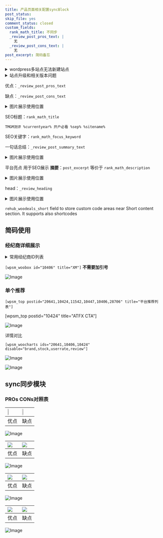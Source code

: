 ```yaml
---
title: 产品页面相关配置syncBlock
post_status: 
skip_file: yes
comment_status: closed
custom_fields:
  rank_math_title: 不同步
  _review_post_pros_text: |
    无
  _review_post_cons_text: |
    无
post_excerpt: 简码备忘
---
```

<details><summary>wordpress多站点无法新建站点</summary>

<li>和报错需要清理cookies一样的原因</li>
<li>wp-config.php里面<code>define( 'SUBDOMAIN_INSTALL', false );//子域名安装</code></li>
<li>新建子站点是用<code>define( 'SUBDOMAIN_INSTALL', true);//子域名安装</code> 完成以后，改成<code>false</code></li>
</details>

<details><summary>站点升级和相关版本问题</summary>

<p>wordpress：5.9.9
woocommerce：7.5.1
出现问题的地方：主题选项里面>><strong>Product layout >>compact style</strong></p>
<p>如何出现没有用过的字段 导致无法保存。先导出配置 然后进行修改，后面再次恢复即可。</p>
<p>出现部分字段无法显示时，需要返回默认布局后，对产品进行保存就好了。</p>
<p></p>
</details>

优点：`_review_post_pros_text`

缺点：`_review_post_cons_text`

<details><summary>图片展示使用位置</summary>

<img src="https://prod-files-secure.s3.us-west-2.amazonaws.com/39ed1227-6d7d-4570-be36-9ccd4a2c4241/f51d3d83-55d4-4bdf-9604-f37ec77ab556/Untitled.png?X-Amz-Algorithm=AWS4-HMAC-SHA256&X-Amz-Content-Sha256=UNSIGNED-PAYLOAD&X-Amz-Credential=ASIAZI2LB466WQVKDCMN%2F20250628%2Fus-west-2%2Fs3%2Faws4_request&X-Amz-Date=20250628T105516Z&X-Amz-Expires=3600&X-Amz-Security-Token=IQoJb3JpZ2luX2VjEJL%2F%2F%2F%2F%2F%2F%2F%2F%2F%2FwEaCXVzLXdlc3QtMiJHMEUCIQD8HClL3DtymxsM92fFEkM4P11qUBgBxK8mJqbkea6PRwIgYfBIC6Hx%2FTMGvbyPnNM0mXwbBfBz0JLezKfh%2Faqj2xMqiAQIi%2F%2F%2F%2F%2F%2F%2F%2F%2F%2F%2FARAAGgw2Mzc0MjMxODM4MDUiDPs%2BBzMT%2FZmH97ipmyrcA5R8bgNuzuNk1U4jTUkysZC2StmijBSV2IxEktFP6ByIQlyxAruy%2FLUCvj31Qpxa%2BEXLeIj866bM7s3AOwZmVx%2Bk3Xi9vsXxXO66yGWLHSlNV3%2BJ%2B0A3eIPo9BJG3BHxYiNKoXU%2B8HU83qGsBp4BIhRFpLTVEwj0So5n33u5fgQ5KEKE6ku1RSQlWtQFujZvVnpWJxHdm%2FwuldWfKmzqIhGD8k5o5QoOCVkmlc0AGo4ySck3znjuzkfPLwZqztii3MXmlqEbrK7kheVbupP0y3qAnj99nZ5lSKvluiUIAO1LpuVppI0F3UfhzwIbYvrIkFgX3ax36OyBeBbKczfWs%2BHThjqzfAHGY6kqBCqqIIXE7OzioF0oHhMUV6HTnsfFLCrOKAB%2Bq5IgB5Wqexyu4JuxvN%2BcZeW0NfYQEC9BevkrSEtwYLNbsjvJns7lKJwH3qLBKEj5RaQAZd7HGFaPmERnxAjta2Rqpp8wISaGN5z4OAATt23KMLXYXr%2FhxgJNCUOcFvSzwPr4xwKcd2aWa8s0wftAefJXftMh5zPGxt1etAYQA73G3UKBAI4FHfdkOaZ0HmqfEl5yN7PMvJTCU5D52mAbuUip6egDZwMEcnJntQ1qSUo7KYbfOcZ%2BMOf0%2FsIGOqUBbiwubYZh2a8cP5g4TXRhmuyEJewEtdzdJoVu3NWMwDmC8VSoTQEdbyhJ8vuOKERzUuam014htWIxgfWlqlBobdh%2FQg6ocdiARbhZROKY3mXYu%2FbwLX%2FOXIW8VioJI4E9X8KMzVurHaLTtZ2gwyhNQLNycdvP%2FGV0sMwDW7EIfAGtmSzHb691IeVAzZFqoLCeLwCrUMidBF0f%2F%2FfYRUefFxkBIO8W&X-Amz-Signature=315e938bcf166a914a76b8789dd2d405b3cdac87491730680b9d166aad477de5&X-Amz-SignedHeaders=host&x-amz-checksum-mode=ENABLED&x-id=GetObject" alt="Image">
</details>

SEO标题：`rank_math_title`

`TMGM测评 %currentyear% 开户必看 %sep% %sitename%`

SEO关键字：`rank_math_focus_keyword`

一句话总结：`_review_post_summary_text`

<details><summary>图片展示使用位置</summary>

<img src="https://prod-files-secure.s3.us-west-2.amazonaws.com/39ed1227-6d7d-4570-be36-9ccd4a2c4241/4b96a922-296c-4f4e-8630-d1c870cbce01/Untitled.png?X-Amz-Algorithm=AWS4-HMAC-SHA256&X-Amz-Content-Sha256=UNSIGNED-PAYLOAD&X-Amz-Credential=ASIAZI2LB4666NWRXEWJ%2F20250628%2Fus-west-2%2Fs3%2Faws4_request&X-Amz-Date=20250628T105516Z&X-Amz-Expires=3600&X-Amz-Security-Token=IQoJb3JpZ2luX2VjEJL%2F%2F%2F%2F%2F%2F%2F%2F%2F%2FwEaCXVzLXdlc3QtMiJHMEUCIQD4r1etChgHWLm1vt1iaVbSQIG7CmnZXVW5tLJ2FiBdiAIgf2oWFmj7uvJ%2FDUAz8TAbmVyqofa3sdud6eAD9Wsw0V4qiAQIi%2F%2F%2F%2F%2F%2F%2F%2F%2F%2F%2FARAAGgw2Mzc0MjMxODM4MDUiDKwk%2FwcnbvFmPbOxpyrcA4ojvzlIYRlfaxyxGwr7fT41pGFQMpEEDmVLc94evVRIVPnFfc9YhgePF86O3ikp5haLNbdjWB1u1qC%2B9W%2BnAG7W4lFsAT6BLTcHvJS6iBJ%2BcZH%2FUnxtTIhcxtHQDvmMShkDZV56Lxb0yBikw%2FujzAgHDKDkEQUY9i4YkfHfx5EfVtS6YJyiZ%2BF%2F5PSNA20mSRKXvGUk%2FkOQShaZx8fi1cxXhxGfVexzbLJ1B7xZqdkHwNTIL0FC3B1q02BwsU2%2By5QALGzSJeIuWLq1f30z%2BsTo%2BJ3NUr9AaB0kwM3mpzQXzUJMm9OczXCMZQQ7PGKcJrBEC1edVuq1h%2BABqT5oTGLGM1VK3GLHtRUHBZBPpgsOX8jacnUIXgadqoLxiEM0%2BpwFEXYJweOAKd3N8Dq9NgQzmIhIRTy0c%2FZeawMX5l6U8hRm01HZUpKp16x4a7kejUYwS1J%2FVvFDtsQvzr0FOB5oFl8VztPNm5cFP%2Fxnp3SasqbFiBkiclTFvJTbFvbkiKske%2F2sVGicLgXztbqz%2Bu5VrccQPXscsCBUsezvm1Q3%2B0qzm5Fmmrd812rE%2FeULZQy5yS07OssPyPF52mpaEaz0DjqGQoDtkzOQrwmfFD2MaGFiCh5sixtBIVtDMPPz%2FsIGOqUB2fWCBI72LtbrNg6hOTwUf9x7tqBupmySHAMAHtpchCBADWvDRuX9sBUQTJTPXjhwU2x0uOFnjbX6XPgD5dCX4Qj6LBwF48u9214wB5Ptph6%2F35TQOhGLqT7plM2Yt3X1fVmV1Il%2FpEJHX8tzg3%2FoNj4ede%2BQnmXaCqxuW5tqlXz1k9zPXpopV6Os3oCP7xiXaJ0y3WMvyQiGwzbR39VQ93a%2B8OC7&X-Amz-Signature=3df1ea765bb91ed5a07e9b8792b7629e1ba4ffd9fb7032133ce62acb70abaad5&X-Amz-SignedHeaders=host&x-amz-checksum-mode=ENABLED&x-id=GetObject" alt="Image">
</details>

平台亮点 用于SEO展示 **摘要**：`post_excerpt`  等价于 `rank_math_description`

<details><summary>图片展示使用位置</summary>

<img src="https://prod-files-secure.s3.us-west-2.amazonaws.com/39ed1227-6d7d-4570-be36-9ccd4a2c4241/1ee11f63-b60a-4dfe-a7a7-d58ff23b5d88/Untitled.png?X-Amz-Algorithm=AWS4-HMAC-SHA256&X-Amz-Content-Sha256=UNSIGNED-PAYLOAD&X-Amz-Credential=ASIAZI2LB4663VDFFYNX%2F20250628%2Fus-west-2%2Fs3%2Faws4_request&X-Amz-Date=20250628T105516Z&X-Amz-Expires=3600&X-Amz-Security-Token=IQoJb3JpZ2luX2VjEJL%2F%2F%2F%2F%2F%2F%2F%2F%2F%2FwEaCXVzLXdlc3QtMiJHMEUCIGzcwfJdDDQXd8C%2ByvHpIx4DuAQw%2BysEOOoFo6Eqrm1dAiEA4qrlrRvYeTnryTNIVA77q6EAsNLx6vebRYuQP8%2FNHaMqiAQIi%2F%2F%2F%2F%2F%2F%2F%2F%2F%2F%2FARAAGgw2Mzc0MjMxODM4MDUiDK6XwruaKdycrjhHhircAz1yD2iWj32D9OI2kzRD7HuxaMEdr6ez7RR8w79DC%2Bk3F7E1e3b6jsPWd0EMwkYlH%2ByVBTZzGGBeINThIz3CPrQEDks63YljGmkg3cEr7A9S4reNyobS%2FTlD%2FOB1JL9Vn4KDLZJiMCoxDXNHA41ffs8tbJe4OMlVAj%2Fu7IVyi83H2CER5Dcayjewbp5piKoQt2lz7Pwo%2B%2B0BXKNEUokGbpxPlQ7vGsfcZqYnGMrfosxT52nOuBT2iLfjWPQjP9mcy4A673mQX2g5TJAoisTdo4DFtWU6TdhYG1vu9Vpk4oQ3uXYZ9VFMYUtkSfGN%2Boi7Eu4uCvN4zp%2BPTVJYeHIBdCJ9i0zH%2Be9F1qBdcuTkimRO1t3KtoKV5S0I6JbDMuv%2BVlxnuM6tTf75s%2F5mgmKdWVFq7xiV%2Bi6eL1QIFcAuaHjtvrDt9PKqRdHTupNSAih3c2eyL9%2FRF6Q%2BZ%2BZg4vD7WHOwqpOsTjSVuKMq9cl3Xt26CCfuh9xTcGVnseWZZD9tNy9es0BFbdJjjxgTtm2uF8QlpXO3Bbj6p1YCcy6ktaXJtVIfwAyaT%2B9qPChldT9%2BINGktZQxwRKkSMQwrmpE2Ujx48vqZwf3ENExYZC%2BTJqvOsTWvpcGZ8rshfmdMKD0%2FsIGOqUBb4ccnmzgWLAfQEFpLEwLrtEa2eLfp%2FEARQw%2BpQg9pd6bRT%2FBEmt4fKrJOrlKgQCKhptXTMl1Zk%2FChv22CA2gg4HctrdH08P%2FQ57CKMbhwiiu5eKwtfwGNobAnOwJ3riIaF%2BE6vFt5C%2Fe08rNpNW5u%2BJhEGyIBdaNlfF5ZcFE78262EazUpygfQYNc6SPVeQKxoYfqm44JQQon692cDatV7SRjYHc&X-Amz-Signature=0546dd6e59685d506d66ec58382df51fdf84007cf32ae43b835a599c202f3053&X-Amz-SignedHeaders=host&x-amz-checksum-mode=ENABLED&x-id=GetObject" alt="Image">
<img src="https://prod-files-secure.s3.us-west-2.amazonaws.com/39ed1227-6d7d-4570-be36-9ccd4a2c4241/ad4118b5-78d8-4fbe-801e-3b29b5d99c01/Untitled.png?X-Amz-Algorithm=AWS4-HMAC-SHA256&X-Amz-Content-Sha256=UNSIGNED-PAYLOAD&X-Amz-Credential=ASIAZI2LB4663VDFFYNX%2F20250628%2Fus-west-2%2Fs3%2Faws4_request&X-Amz-Date=20250628T105516Z&X-Amz-Expires=3600&X-Amz-Security-Token=IQoJb3JpZ2luX2VjEJL%2F%2F%2F%2F%2F%2F%2F%2F%2F%2FwEaCXVzLXdlc3QtMiJHMEUCIGzcwfJdDDQXd8C%2ByvHpIx4DuAQw%2BysEOOoFo6Eqrm1dAiEA4qrlrRvYeTnryTNIVA77q6EAsNLx6vebRYuQP8%2FNHaMqiAQIi%2F%2F%2F%2F%2F%2F%2F%2F%2F%2F%2FARAAGgw2Mzc0MjMxODM4MDUiDK6XwruaKdycrjhHhircAz1yD2iWj32D9OI2kzRD7HuxaMEdr6ez7RR8w79DC%2Bk3F7E1e3b6jsPWd0EMwkYlH%2ByVBTZzGGBeINThIz3CPrQEDks63YljGmkg3cEr7A9S4reNyobS%2FTlD%2FOB1JL9Vn4KDLZJiMCoxDXNHA41ffs8tbJe4OMlVAj%2Fu7IVyi83H2CER5Dcayjewbp5piKoQt2lz7Pwo%2B%2B0BXKNEUokGbpxPlQ7vGsfcZqYnGMrfosxT52nOuBT2iLfjWPQjP9mcy4A673mQX2g5TJAoisTdo4DFtWU6TdhYG1vu9Vpk4oQ3uXYZ9VFMYUtkSfGN%2Boi7Eu4uCvN4zp%2BPTVJYeHIBdCJ9i0zH%2Be9F1qBdcuTkimRO1t3KtoKV5S0I6JbDMuv%2BVlxnuM6tTf75s%2F5mgmKdWVFq7xiV%2Bi6eL1QIFcAuaHjtvrDt9PKqRdHTupNSAih3c2eyL9%2FRF6Q%2BZ%2BZg4vD7WHOwqpOsTjSVuKMq9cl3Xt26CCfuh9xTcGVnseWZZD9tNy9es0BFbdJjjxgTtm2uF8QlpXO3Bbj6p1YCcy6ktaXJtVIfwAyaT%2B9qPChldT9%2BINGktZQxwRKkSMQwrmpE2Ujx48vqZwf3ENExYZC%2BTJqvOsTWvpcGZ8rshfmdMKD0%2FsIGOqUBb4ccnmzgWLAfQEFpLEwLrtEa2eLfp%2FEARQw%2BpQg9pd6bRT%2FBEmt4fKrJOrlKgQCKhptXTMl1Zk%2FChv22CA2gg4HctrdH08P%2FQ57CKMbhwiiu5eKwtfwGNobAnOwJ3riIaF%2BE6vFt5C%2Fe08rNpNW5u%2BJhEGyIBdaNlfF5ZcFE78262EazUpygfQYNc6SPVeQKxoYfqm44JQQon692cDatV7SRjYHc&X-Amz-Signature=190d8c44671e8021a44a7d6e8bf416c64557ea2f5fb526059dbc29b91f7511f6&X-Amz-SignedHeaders=host&x-amz-checksum-mode=ENABLED&x-id=GetObject" alt="Image">
<img src="https://prod-files-secure.s3.us-west-2.amazonaws.com/39ed1227-6d7d-4570-be36-9ccd4a2c4241/a38cf7c9-a79c-4b64-9e94-13589fe0758b/Untitled.png?X-Amz-Algorithm=AWS4-HMAC-SHA256&X-Amz-Content-Sha256=UNSIGNED-PAYLOAD&X-Amz-Credential=ASIAZI2LB4663VDFFYNX%2F20250628%2Fus-west-2%2Fs3%2Faws4_request&X-Amz-Date=20250628T105516Z&X-Amz-Expires=3600&X-Amz-Security-Token=IQoJb3JpZ2luX2VjEJL%2F%2F%2F%2F%2F%2F%2F%2F%2F%2FwEaCXVzLXdlc3QtMiJHMEUCIGzcwfJdDDQXd8C%2ByvHpIx4DuAQw%2BysEOOoFo6Eqrm1dAiEA4qrlrRvYeTnryTNIVA77q6EAsNLx6vebRYuQP8%2FNHaMqiAQIi%2F%2F%2F%2F%2F%2F%2F%2F%2F%2F%2FARAAGgw2Mzc0MjMxODM4MDUiDK6XwruaKdycrjhHhircAz1yD2iWj32D9OI2kzRD7HuxaMEdr6ez7RR8w79DC%2Bk3F7E1e3b6jsPWd0EMwkYlH%2ByVBTZzGGBeINThIz3CPrQEDks63YljGmkg3cEr7A9S4reNyobS%2FTlD%2FOB1JL9Vn4KDLZJiMCoxDXNHA41ffs8tbJe4OMlVAj%2Fu7IVyi83H2CER5Dcayjewbp5piKoQt2lz7Pwo%2B%2B0BXKNEUokGbpxPlQ7vGsfcZqYnGMrfosxT52nOuBT2iLfjWPQjP9mcy4A673mQX2g5TJAoisTdo4DFtWU6TdhYG1vu9Vpk4oQ3uXYZ9VFMYUtkSfGN%2Boi7Eu4uCvN4zp%2BPTVJYeHIBdCJ9i0zH%2Be9F1qBdcuTkimRO1t3KtoKV5S0I6JbDMuv%2BVlxnuM6tTf75s%2F5mgmKdWVFq7xiV%2Bi6eL1QIFcAuaHjtvrDt9PKqRdHTupNSAih3c2eyL9%2FRF6Q%2BZ%2BZg4vD7WHOwqpOsTjSVuKMq9cl3Xt26CCfuh9xTcGVnseWZZD9tNy9es0BFbdJjjxgTtm2uF8QlpXO3Bbj6p1YCcy6ktaXJtVIfwAyaT%2B9qPChldT9%2BINGktZQxwRKkSMQwrmpE2Ujx48vqZwf3ENExYZC%2BTJqvOsTWvpcGZ8rshfmdMKD0%2FsIGOqUBb4ccnmzgWLAfQEFpLEwLrtEa2eLfp%2FEARQw%2BpQg9pd6bRT%2FBEmt4fKrJOrlKgQCKhptXTMl1Zk%2FChv22CA2gg4HctrdH08P%2FQ57CKMbhwiiu5eKwtfwGNobAnOwJ3riIaF%2BE6vFt5C%2Fe08rNpNW5u%2BJhEGyIBdaNlfF5ZcFE78262EazUpygfQYNc6SPVeQKxoYfqm44JQQon692cDatV7SRjYHc&X-Amz-Signature=52a440dd767ba38e6f818c411e3f934af854eb5fcaffa231589b59d0c2ab4dcf&X-Amz-SignedHeaders=host&x-amz-checksum-mode=ENABLED&x-id=GetObject" alt="Image">
<img src="https://prod-files-secure.s3.us-west-2.amazonaws.com/39ed1227-6d7d-4570-be36-9ccd4a2c4241/7da6fc1e-d2ac-42ae-8c75-cb5749aa18f6/Untitled.png?X-Amz-Algorithm=AWS4-HMAC-SHA256&X-Amz-Content-Sha256=UNSIGNED-PAYLOAD&X-Amz-Credential=ASIAZI2LB4663VDFFYNX%2F20250628%2Fus-west-2%2Fs3%2Faws4_request&X-Amz-Date=20250628T105516Z&X-Amz-Expires=3600&X-Amz-Security-Token=IQoJb3JpZ2luX2VjEJL%2F%2F%2F%2F%2F%2F%2F%2F%2F%2FwEaCXVzLXdlc3QtMiJHMEUCIGzcwfJdDDQXd8C%2ByvHpIx4DuAQw%2BysEOOoFo6Eqrm1dAiEA4qrlrRvYeTnryTNIVA77q6EAsNLx6vebRYuQP8%2FNHaMqiAQIi%2F%2F%2F%2F%2F%2F%2F%2F%2F%2F%2FARAAGgw2Mzc0MjMxODM4MDUiDK6XwruaKdycrjhHhircAz1yD2iWj32D9OI2kzRD7HuxaMEdr6ez7RR8w79DC%2Bk3F7E1e3b6jsPWd0EMwkYlH%2ByVBTZzGGBeINThIz3CPrQEDks63YljGmkg3cEr7A9S4reNyobS%2FTlD%2FOB1JL9Vn4KDLZJiMCoxDXNHA41ffs8tbJe4OMlVAj%2Fu7IVyi83H2CER5Dcayjewbp5piKoQt2lz7Pwo%2B%2B0BXKNEUokGbpxPlQ7vGsfcZqYnGMrfosxT52nOuBT2iLfjWPQjP9mcy4A673mQX2g5TJAoisTdo4DFtWU6TdhYG1vu9Vpk4oQ3uXYZ9VFMYUtkSfGN%2Boi7Eu4uCvN4zp%2BPTVJYeHIBdCJ9i0zH%2Be9F1qBdcuTkimRO1t3KtoKV5S0I6JbDMuv%2BVlxnuM6tTf75s%2F5mgmKdWVFq7xiV%2Bi6eL1QIFcAuaHjtvrDt9PKqRdHTupNSAih3c2eyL9%2FRF6Q%2BZ%2BZg4vD7WHOwqpOsTjSVuKMq9cl3Xt26CCfuh9xTcGVnseWZZD9tNy9es0BFbdJjjxgTtm2uF8QlpXO3Bbj6p1YCcy6ktaXJtVIfwAyaT%2B9qPChldT9%2BINGktZQxwRKkSMQwrmpE2Ujx48vqZwf3ENExYZC%2BTJqvOsTWvpcGZ8rshfmdMKD0%2FsIGOqUBb4ccnmzgWLAfQEFpLEwLrtEa2eLfp%2FEARQw%2BpQg9pd6bRT%2FBEmt4fKrJOrlKgQCKhptXTMl1Zk%2FChv22CA2gg4HctrdH08P%2FQ57CKMbhwiiu5eKwtfwGNobAnOwJ3riIaF%2BE6vFt5C%2Fe08rNpNW5u%2BJhEGyIBdaNlfF5ZcFE78262EazUpygfQYNc6SPVeQKxoYfqm44JQQon692cDatV7SRjYHc&X-Amz-Signature=22839e54e417f9bfdba72889333e1ff574e530e248095e05697cb9a43cec7323&X-Amz-SignedHeaders=host&x-amz-checksum-mode=ENABLED&x-id=GetObject" alt="Image">
<img src="https://prod-files-secure.s3.us-west-2.amazonaws.com/39ed1227-6d7d-4570-be36-9ccd4a2c4241/7e97f40a-eaee-47f5-b2f9-475f96808fa7/Untitled.png?X-Amz-Algorithm=AWS4-HMAC-SHA256&X-Amz-Content-Sha256=UNSIGNED-PAYLOAD&X-Amz-Credential=ASIAZI2LB4663VDFFYNX%2F20250628%2Fus-west-2%2Fs3%2Faws4_request&X-Amz-Date=20250628T105516Z&X-Amz-Expires=3600&X-Amz-Security-Token=IQoJb3JpZ2luX2VjEJL%2F%2F%2F%2F%2F%2F%2F%2F%2F%2FwEaCXVzLXdlc3QtMiJHMEUCIGzcwfJdDDQXd8C%2ByvHpIx4DuAQw%2BysEOOoFo6Eqrm1dAiEA4qrlrRvYeTnryTNIVA77q6EAsNLx6vebRYuQP8%2FNHaMqiAQIi%2F%2F%2F%2F%2F%2F%2F%2F%2F%2F%2FARAAGgw2Mzc0MjMxODM4MDUiDK6XwruaKdycrjhHhircAz1yD2iWj32D9OI2kzRD7HuxaMEdr6ez7RR8w79DC%2Bk3F7E1e3b6jsPWd0EMwkYlH%2ByVBTZzGGBeINThIz3CPrQEDks63YljGmkg3cEr7A9S4reNyobS%2FTlD%2FOB1JL9Vn4KDLZJiMCoxDXNHA41ffs8tbJe4OMlVAj%2Fu7IVyi83H2CER5Dcayjewbp5piKoQt2lz7Pwo%2B%2B0BXKNEUokGbpxPlQ7vGsfcZqYnGMrfosxT52nOuBT2iLfjWPQjP9mcy4A673mQX2g5TJAoisTdo4DFtWU6TdhYG1vu9Vpk4oQ3uXYZ9VFMYUtkSfGN%2Boi7Eu4uCvN4zp%2BPTVJYeHIBdCJ9i0zH%2Be9F1qBdcuTkimRO1t3KtoKV5S0I6JbDMuv%2BVlxnuM6tTf75s%2F5mgmKdWVFq7xiV%2Bi6eL1QIFcAuaHjtvrDt9PKqRdHTupNSAih3c2eyL9%2FRF6Q%2BZ%2BZg4vD7WHOwqpOsTjSVuKMq9cl3Xt26CCfuh9xTcGVnseWZZD9tNy9es0BFbdJjjxgTtm2uF8QlpXO3Bbj6p1YCcy6ktaXJtVIfwAyaT%2B9qPChldT9%2BINGktZQxwRKkSMQwrmpE2Ujx48vqZwf3ENExYZC%2BTJqvOsTWvpcGZ8rshfmdMKD0%2FsIGOqUBb4ccnmzgWLAfQEFpLEwLrtEa2eLfp%2FEARQw%2BpQg9pd6bRT%2FBEmt4fKrJOrlKgQCKhptXTMl1Zk%2FChv22CA2gg4HctrdH08P%2FQ57CKMbhwiiu5eKwtfwGNobAnOwJ3riIaF%2BE6vFt5C%2Fe08rNpNW5u%2BJhEGyIBdaNlfF5ZcFE78262EazUpygfQYNc6SPVeQKxoYfqm44JQQon692cDatV7SRjYHc&X-Amz-Signature=823b2fc03f1d7f8d7507e14edf9091fe7ccd8ced985e41a6c6e8f5952e1b6cc5&X-Amz-SignedHeaders=host&x-amz-checksum-mode=ENABLED&x-id=GetObject" alt="Image">
</details>

head：`_review_heading`

<details><summary>图片展示使用位置</summary>

<img src="https://prod-files-secure.s3.us-west-2.amazonaws.com/39ed1227-6d7d-4570-be36-9ccd4a2c4241/3a4650ad-9887-415c-889a-edd51fa54f27/Untitled.png?X-Amz-Algorithm=AWS4-HMAC-SHA256&X-Amz-Content-Sha256=UNSIGNED-PAYLOAD&X-Amz-Credential=ASIAZI2LB466S7TU3HRR%2F20250628%2Fus-west-2%2Fs3%2Faws4_request&X-Amz-Date=20250628T105517Z&X-Amz-Expires=3600&X-Amz-Security-Token=IQoJb3JpZ2luX2VjEJL%2F%2F%2F%2F%2F%2F%2F%2F%2F%2FwEaCXVzLXdlc3QtMiJHMEUCIHdAAEFbiUwLQGkrN5%2FA5zGMrtIh5IpWZTEmoAv5Ic0OAiEA3MNpk4UXg891g2M321%2BHyC8PDdnUUbvd9XFne1CvGPsqiAQIi%2F%2F%2F%2F%2F%2F%2F%2F%2F%2F%2FARAAGgw2Mzc0MjMxODM4MDUiDHEjYZDX0c55TbmMMircA%2FxCJSTJ3h0mZoBtCoqyidorGJfQJ%2BVjzMAFnbjg6%2Ff4jM5fyQpp2OELvgRVap4KhpiLPfzsPkRs2QHYNViiXRabStniF80RRH%2BBucfO%2BLQjrlfMwDnoqU2%2FuWw5mawUQlUMOFxCCtgqIAnRHSEK%2FjUcrS20%2FN7hUnqBhSvErnXWDuW%2BtJ%2Brace%2F%2FOq%2Beg7AemH6h1pfDPk3m9Q%2B5CaPDCLUEe2QwU%2Fy%2BtWFOe5nQYgPl3Y3nexdKHN1jGHVAQHqLZNygGACN9UWWG5UIOkEnZrgRFCMiLERxVfHw5ZSk5jSgLSJgl5jLknFr6hUxks89VW%2FUnPUJgw4tumbR2T8pv5pPbhRwjyS6RX7L4FkR4HFoFgWb5DBTyT3b%2FKhmGPa%2BG4IbvHE8WCE0NLXtYbiEjckl7NXczehi%2FtiYHTaH5i%2FW0Ke4fGPgAGa6elATlmxJio0wlEIZG2k9kqekyRaJeLzuVYUVajTiZYUE6IPAltC2sEGjW8bLx03dTeDJMqei9v%2BHkbhlpP8ZvUQlZSaF%2FciXlMIS9sT4cojgIMXjH9mhdXV69rBIYPahMqtdslGn1mOWrwDw4IQugM5odAH4BUry%2BOdufwi7kTXO9Lk4eqlKZlbeJiZNq4W%2Fs0tMK%2Fz%2FsIGOqUBkdXkNDjNgvwaDmiHvO%2BImAt2KCzzk0hb%2FHroLG6m3aSrW9waCRy2dI1GO9I%2F%2BW4H40jaOSDgEFYiIbPK4uUVXUpd0vjbDJuM1U39%2Fzx%2F2LA3usn%2BpzVXma%2B4cLEgIkYStALyg8P%2FqeLag648E3TNmS9R5isn5BBold0xiLdfCztYYC2Uzx1YB55yOR9YkibUbPQH60En%2FjDU3TSrxAOsaI%2BeBJbt&X-Amz-Signature=cf77a716ce70e938d45b5e5f99ad5924952764ca76e24f7e30832822b097ac16&X-Amz-SignedHeaders=host&x-amz-checksum-mode=ENABLED&x-id=GetObject" alt="Image">
</details>

`rehub_woodeals_short`	field to store custom code areas near Short content section. It supports also shortcodes



## 简码使用

### 经纪商详细展示

<details><summary>常用经纪商ID列表</summary>

<pre><code class="php">嘉盛 ===> 20641  [wpsm_woobox id="20641" title="嘉盛"]
易信easymarkets ===> 11542  [wpsm_woobox id="11542" title="易信easymarkets"]
ATFX外汇 ===> 10424  [wpsm_woobox id="10424" title="ATFX"]
XM ===> 10406  [wpsm_woobox id="10406" title="XM"]
TMGM ===> 29622  [wpsm_woobox id="29622" title="TMGM"]
HYCM ===> 10447  [wpsm_woobox id="10447" title="HYCM"]
fpmarkets澳福外汇 ===> 20639  [wpsm_woobox id="20639" title="fpmarkets澳福外汇"]</code></pre>
</details>

`[wpsm_woobox id="10406" title="XM"]` **不需要加引号**

![Image](https://prod-files-secure.s3.us-west-2.amazonaws.com/39ed1227-6d7d-4570-be36-9ccd4a2c4241/4f898f9d-0fa7-4e43-acd3-ac6bc7be575a/Untitled.png?X-Amz-Algorithm=AWS4-HMAC-SHA256&X-Amz-Content-Sha256=UNSIGNED-PAYLOAD&X-Amz-Credential=ASIAZI2LB466ZGORM2FR%2F20250628%2Fus-west-2%2Fs3%2Faws4_request&X-Amz-Date=20250628T105515Z&X-Amz-Expires=3600&X-Amz-Security-Token=IQoJb3JpZ2luX2VjEJL%2F%2F%2F%2F%2F%2F%2F%2F%2F%2FwEaCXVzLXdlc3QtMiJHMEUCICNVKtDvdj2VhW5jrq%2BYzhx4kOXsmVkfC8JcX1%2F5YsceAiEAsyotnYCUHgo4zk%2BOzc6q7521IQm4y3DtikAGmrQe2DgqiAQIi%2F%2F%2F%2F%2F%2F%2F%2F%2F%2F%2FARAAGgw2Mzc0MjMxODM4MDUiDNea%2FB3qNwBsSQa6sCrcAwxcvn5UZoeH3kedGz%2BWSwGqVxpVWE6pVyFzzSt1MKySRhZlQA7pjY1ZhJiW2TZfnAWFEGSJBLsbXfCZjH4HjjNEISqCMIriynATbUxaPdJM6weYO2Od8WAvmYbLGtI6i5ODk9ys%2FxiQimJIodEEu0at6oPSADC%2F1G16r5Qq7X%2BQyqvzPqEKmXLgCDk%2BGvis%2FuNB6Bd6qzOM4vCokMrEDKZALylc2CbQabwKoSGvDPEZGIWpzMSRfL2FmQZ3UZx%2F9eo68yPLfnfrKTC9EksAVfMCbXdtUMA4uHIN4sdW8VAl529qMynd31DLXjBMEcC3vN6qeI7KkikoKd%2FFUGtouBZxSd5D7DsojNF87wlVUDZFgTbplYBlTSirZ%2FqHVZdBuThNqt1d1CnlYLMzz4qGbIGoMcDRaIJZuNa2VTpXijHb%2FLs6JlAnvrn%2B%2BhgsbHT%2BTY%2BCxNPVqd7%2Fpuet%2FtB1kF5XX90MScN0uS%2Fqs0idMxLkIYzjsZl9FLMm%2BWpEQa0G24FVjZuo9je1AU5sss0057S4zNdbqHCqJIFrQYLvvcAIjUlpaDu4kuVNXs3xHTR6jIcqvYa9GTvjPRgh%2FQTmsIhX0sev0lk4y7emn9UX6kufwtDLW4UUgVmquBj%2BML%2Fz%2FsIGOqUB1EgROKKT9HJOarBjTLFiu0dw3z5mRKGnmUKg8f%2BMGMEoUYVM01g0Sa5pa2g8HJ70JRL1Th1FLuNfjbT030NCoJnrxO%2F44dfIgLdURwnuoS311I2zVwyieHkzpWRCe5NhXrZFCtrprAaUKJ%2BRf8u9ACVvf7XC55bHfQ0HOhc2sbK5KLKbYIGV337UFy6LwOJVKTyziucgvaGv42AAES%2BSqC8vyNiF&X-Amz-Signature=4bb03840cc24cd37d2be4b26e69bfea7747b20bc0c004debbdfadf0a9a342025&X-Amz-SignedHeaders=host&x-amz-checksum-mode=ENABLED&x-id=GetObject)

### 单个推荐
`[wpsm_top postid="20641,10424,11542,10447,10406,28706" title="平台推荐列表"]`

[wpsm_top postid="10424" title="ATFX CTA"]

![Image](https://prod-files-secure.s3.us-west-2.amazonaws.com/39ed1227-6d7d-4570-be36-9ccd4a2c4241/5ac620dc-51a8-48b6-b55d-91f47299193c/Untitled.png?X-Amz-Algorithm=AWS4-HMAC-SHA256&X-Amz-Content-Sha256=UNSIGNED-PAYLOAD&X-Amz-Credential=ASIAZI2LB466ZGORM2FR%2F20250628%2Fus-west-2%2Fs3%2Faws4_request&X-Amz-Date=20250628T105515Z&X-Amz-Expires=3600&X-Amz-Security-Token=IQoJb3JpZ2luX2VjEJL%2F%2F%2F%2F%2F%2F%2F%2F%2F%2FwEaCXVzLXdlc3QtMiJHMEUCICNVKtDvdj2VhW5jrq%2BYzhx4kOXsmVkfC8JcX1%2F5YsceAiEAsyotnYCUHgo4zk%2BOzc6q7521IQm4y3DtikAGmrQe2DgqiAQIi%2F%2F%2F%2F%2F%2F%2F%2F%2F%2F%2FARAAGgw2Mzc0MjMxODM4MDUiDNea%2FB3qNwBsSQa6sCrcAwxcvn5UZoeH3kedGz%2BWSwGqVxpVWE6pVyFzzSt1MKySRhZlQA7pjY1ZhJiW2TZfnAWFEGSJBLsbXfCZjH4HjjNEISqCMIriynATbUxaPdJM6weYO2Od8WAvmYbLGtI6i5ODk9ys%2FxiQimJIodEEu0at6oPSADC%2F1G16r5Qq7X%2BQyqvzPqEKmXLgCDk%2BGvis%2FuNB6Bd6qzOM4vCokMrEDKZALylc2CbQabwKoSGvDPEZGIWpzMSRfL2FmQZ3UZx%2F9eo68yPLfnfrKTC9EksAVfMCbXdtUMA4uHIN4sdW8VAl529qMynd31DLXjBMEcC3vN6qeI7KkikoKd%2FFUGtouBZxSd5D7DsojNF87wlVUDZFgTbplYBlTSirZ%2FqHVZdBuThNqt1d1CnlYLMzz4qGbIGoMcDRaIJZuNa2VTpXijHb%2FLs6JlAnvrn%2B%2BhgsbHT%2BTY%2BCxNPVqd7%2Fpuet%2FtB1kF5XX90MScN0uS%2Fqs0idMxLkIYzjsZl9FLMm%2BWpEQa0G24FVjZuo9je1AU5sss0057S4zNdbqHCqJIFrQYLvvcAIjUlpaDu4kuVNXs3xHTR6jIcqvYa9GTvjPRgh%2FQTmsIhX0sev0lk4y7emn9UX6kufwtDLW4UUgVmquBj%2BML%2Fz%2FsIGOqUB1EgROKKT9HJOarBjTLFiu0dw3z5mRKGnmUKg8f%2BMGMEoUYVM01g0Sa5pa2g8HJ70JRL1Th1FLuNfjbT030NCoJnrxO%2F44dfIgLdURwnuoS311I2zVwyieHkzpWRCe5NhXrZFCtrprAaUKJ%2BRf8u9ACVvf7XC55bHfQ0HOhc2sbK5KLKbYIGV337UFy6LwOJVKTyziucgvaGv42AAES%2BSqC8vyNiF&X-Amz-Signature=856f386bb09ee71532fe746e454b2e7c76d9a9fd96c0443a6d76c4b9166fc8b2&X-Amz-SignedHeaders=host&x-amz-checksum-mode=ENABLED&x-id=GetObject)

详情对比

`[wpsm_woocharts ids="20641,10406,10424" disable="brand,stock,userrate,review"]`

![Image](https://prod-files-secure.s3.us-west-2.amazonaws.com/39ed1227-6d7d-4570-be36-9ccd4a2c4241/bf3ba45f-b9f3-4295-8aef-b4a495fd25f4/Untitled.png?X-Amz-Algorithm=AWS4-HMAC-SHA256&X-Amz-Content-Sha256=UNSIGNED-PAYLOAD&X-Amz-Credential=ASIAZI2LB466ZGORM2FR%2F20250628%2Fus-west-2%2Fs3%2Faws4_request&X-Amz-Date=20250628T105515Z&X-Amz-Expires=3600&X-Amz-Security-Token=IQoJb3JpZ2luX2VjEJL%2F%2F%2F%2F%2F%2F%2F%2F%2F%2FwEaCXVzLXdlc3QtMiJHMEUCICNVKtDvdj2VhW5jrq%2BYzhx4kOXsmVkfC8JcX1%2F5YsceAiEAsyotnYCUHgo4zk%2BOzc6q7521IQm4y3DtikAGmrQe2DgqiAQIi%2F%2F%2F%2F%2F%2F%2F%2F%2F%2F%2FARAAGgw2Mzc0MjMxODM4MDUiDNea%2FB3qNwBsSQa6sCrcAwxcvn5UZoeH3kedGz%2BWSwGqVxpVWE6pVyFzzSt1MKySRhZlQA7pjY1ZhJiW2TZfnAWFEGSJBLsbXfCZjH4HjjNEISqCMIriynATbUxaPdJM6weYO2Od8WAvmYbLGtI6i5ODk9ys%2FxiQimJIodEEu0at6oPSADC%2F1G16r5Qq7X%2BQyqvzPqEKmXLgCDk%2BGvis%2FuNB6Bd6qzOM4vCokMrEDKZALylc2CbQabwKoSGvDPEZGIWpzMSRfL2FmQZ3UZx%2F9eo68yPLfnfrKTC9EksAVfMCbXdtUMA4uHIN4sdW8VAl529qMynd31DLXjBMEcC3vN6qeI7KkikoKd%2FFUGtouBZxSd5D7DsojNF87wlVUDZFgTbplYBlTSirZ%2FqHVZdBuThNqt1d1CnlYLMzz4qGbIGoMcDRaIJZuNa2VTpXijHb%2FLs6JlAnvrn%2B%2BhgsbHT%2BTY%2BCxNPVqd7%2Fpuet%2FtB1kF5XX90MScN0uS%2Fqs0idMxLkIYzjsZl9FLMm%2BWpEQa0G24FVjZuo9je1AU5sss0057S4zNdbqHCqJIFrQYLvvcAIjUlpaDu4kuVNXs3xHTR6jIcqvYa9GTvjPRgh%2FQTmsIhX0sev0lk4y7emn9UX6kufwtDLW4UUgVmquBj%2BML%2Fz%2FsIGOqUB1EgROKKT9HJOarBjTLFiu0dw3z5mRKGnmUKg8f%2BMGMEoUYVM01g0Sa5pa2g8HJ70JRL1Th1FLuNfjbT030NCoJnrxO%2F44dfIgLdURwnuoS311I2zVwyieHkzpWRCe5NhXrZFCtrprAaUKJ%2BRf8u9ACVvf7XC55bHfQ0HOhc2sbK5KLKbYIGV337UFy6LwOJVKTyziucgvaGv42AAES%2BSqC8vyNiF&X-Amz-Signature=47988caae9085014724c8695b48fef74de0f825845dba610ad07fb7ce1da924e&X-Amz-SignedHeaders=host&x-amz-checksum-mode=ENABLED&x-id=GetObject)

![Image](https://prod-files-secure.s3.us-west-2.amazonaws.com/39ed1227-6d7d-4570-be36-9ccd4a2c4241/30bc56ef-f383-4b48-9768-2ebc9e436ec0/Untitled.png?X-Amz-Algorithm=AWS4-HMAC-SHA256&X-Amz-Content-Sha256=UNSIGNED-PAYLOAD&X-Amz-Credential=ASIAZI2LB466ZGORM2FR%2F20250628%2Fus-west-2%2Fs3%2Faws4_request&X-Amz-Date=20250628T105515Z&X-Amz-Expires=3600&X-Amz-Security-Token=IQoJb3JpZ2luX2VjEJL%2F%2F%2F%2F%2F%2F%2F%2F%2F%2FwEaCXVzLXdlc3QtMiJHMEUCICNVKtDvdj2VhW5jrq%2BYzhx4kOXsmVkfC8JcX1%2F5YsceAiEAsyotnYCUHgo4zk%2BOzc6q7521IQm4y3DtikAGmrQe2DgqiAQIi%2F%2F%2F%2F%2F%2F%2F%2F%2F%2F%2FARAAGgw2Mzc0MjMxODM4MDUiDNea%2FB3qNwBsSQa6sCrcAwxcvn5UZoeH3kedGz%2BWSwGqVxpVWE6pVyFzzSt1MKySRhZlQA7pjY1ZhJiW2TZfnAWFEGSJBLsbXfCZjH4HjjNEISqCMIriynATbUxaPdJM6weYO2Od8WAvmYbLGtI6i5ODk9ys%2FxiQimJIodEEu0at6oPSADC%2F1G16r5Qq7X%2BQyqvzPqEKmXLgCDk%2BGvis%2FuNB6Bd6qzOM4vCokMrEDKZALylc2CbQabwKoSGvDPEZGIWpzMSRfL2FmQZ3UZx%2F9eo68yPLfnfrKTC9EksAVfMCbXdtUMA4uHIN4sdW8VAl529qMynd31DLXjBMEcC3vN6qeI7KkikoKd%2FFUGtouBZxSd5D7DsojNF87wlVUDZFgTbplYBlTSirZ%2FqHVZdBuThNqt1d1CnlYLMzz4qGbIGoMcDRaIJZuNa2VTpXijHb%2FLs6JlAnvrn%2B%2BhgsbHT%2BTY%2BCxNPVqd7%2Fpuet%2FtB1kF5XX90MScN0uS%2Fqs0idMxLkIYzjsZl9FLMm%2BWpEQa0G24FVjZuo9je1AU5sss0057S4zNdbqHCqJIFrQYLvvcAIjUlpaDu4kuVNXs3xHTR6jIcqvYa9GTvjPRgh%2FQTmsIhX0sev0lk4y7emn9UX6kufwtDLW4UUgVmquBj%2BML%2Fz%2FsIGOqUB1EgROKKT9HJOarBjTLFiu0dw3z5mRKGnmUKg8f%2BMGMEoUYVM01g0Sa5pa2g8HJ70JRL1Th1FLuNfjbT030NCoJnrxO%2F44dfIgLdURwnuoS311I2zVwyieHkzpWRCe5NhXrZFCtrprAaUKJ%2BRf8u9ACVvf7XC55bHfQ0HOhc2sbK5KLKbYIGV337UFy6LwOJVKTyziucgvaGv42AAES%2BSqC8vyNiF&X-Amz-Signature=392ff017a6d39f71cd886598ff6a0511f966e332ecf01e33d20f27747179600a&X-Amz-SignedHeaders=host&x-amz-checksum-mode=ENABLED&x-id=GetObject)

## sync同步模块

### PROs CONs对照表

| <img src="https://cdn.ifttt.fun/gh/jarlin8/OSS@main/icons/customize/pros.svg" height="auto" width="37.3%"> | <img src="https://cdn.ifttt.fun/gh/jarlin8/OSS@main/icons/customize/cons.svg" height="auto" width="28.8%"> |
| :--- | :--- |
| 优点 | 缺点 |

![Image](https://prod-files-secure.s3.us-west-2.amazonaws.com/39ed1227-6d7d-4570-be36-9ccd4a2c4241/8742b755-dfb5-4004-9a5f-d6e561664bd8/Untitled.png?X-Amz-Algorithm=AWS4-HMAC-SHA256&X-Amz-Content-Sha256=UNSIGNED-PAYLOAD&X-Amz-Credential=ASIAZI2LB466ZGORM2FR%2F20250628%2Fus-west-2%2Fs3%2Faws4_request&X-Amz-Date=20250628T105515Z&X-Amz-Expires=3600&X-Amz-Security-Token=IQoJb3JpZ2luX2VjEJL%2F%2F%2F%2F%2F%2F%2F%2F%2F%2FwEaCXVzLXdlc3QtMiJHMEUCICNVKtDvdj2VhW5jrq%2BYzhx4kOXsmVkfC8JcX1%2F5YsceAiEAsyotnYCUHgo4zk%2BOzc6q7521IQm4y3DtikAGmrQe2DgqiAQIi%2F%2F%2F%2F%2F%2F%2F%2F%2F%2F%2FARAAGgw2Mzc0MjMxODM4MDUiDNea%2FB3qNwBsSQa6sCrcAwxcvn5UZoeH3kedGz%2BWSwGqVxpVWE6pVyFzzSt1MKySRhZlQA7pjY1ZhJiW2TZfnAWFEGSJBLsbXfCZjH4HjjNEISqCMIriynATbUxaPdJM6weYO2Od8WAvmYbLGtI6i5ODk9ys%2FxiQimJIodEEu0at6oPSADC%2F1G16r5Qq7X%2BQyqvzPqEKmXLgCDk%2BGvis%2FuNB6Bd6qzOM4vCokMrEDKZALylc2CbQabwKoSGvDPEZGIWpzMSRfL2FmQZ3UZx%2F9eo68yPLfnfrKTC9EksAVfMCbXdtUMA4uHIN4sdW8VAl529qMynd31DLXjBMEcC3vN6qeI7KkikoKd%2FFUGtouBZxSd5D7DsojNF87wlVUDZFgTbplYBlTSirZ%2FqHVZdBuThNqt1d1CnlYLMzz4qGbIGoMcDRaIJZuNa2VTpXijHb%2FLs6JlAnvrn%2B%2BhgsbHT%2BTY%2BCxNPVqd7%2Fpuet%2FtB1kF5XX90MScN0uS%2Fqs0idMxLkIYzjsZl9FLMm%2BWpEQa0G24FVjZuo9je1AU5sss0057S4zNdbqHCqJIFrQYLvvcAIjUlpaDu4kuVNXs3xHTR6jIcqvYa9GTvjPRgh%2FQTmsIhX0sev0lk4y7emn9UX6kufwtDLW4UUgVmquBj%2BML%2Fz%2FsIGOqUB1EgROKKT9HJOarBjTLFiu0dw3z5mRKGnmUKg8f%2BMGMEoUYVM01g0Sa5pa2g8HJ70JRL1Th1FLuNfjbT030NCoJnrxO%2F44dfIgLdURwnuoS311I2zVwyieHkzpWRCe5NhXrZFCtrprAaUKJ%2BRf8u9ACVvf7XC55bHfQ0HOhc2sbK5KLKbYIGV337UFy6LwOJVKTyziucgvaGv42AAES%2BSqC8vyNiF&X-Amz-Signature=47c2274f0dd34c62e00e8025b724b11ad4b97cfd254c8d16ad124cf6d102d748&X-Amz-SignedHeaders=host&x-amz-checksum-mode=ENABLED&x-id=GetObject)

| <img src="https://cdn.ifttt.fun/gh/jarlin8/OSS@main/icons/customize/pros1.svg" height="auto"> | <img src="https://cdn.ifttt.fun/gh/jarlin8/OSS@main/icons/customize/cons1.svg" height="auto"> |
| :--- | :--- |
| 优点 | 缺点 |

![Image](https://prod-files-secure.s3.us-west-2.amazonaws.com/39ed1227-6d7d-4570-be36-9ccd4a2c4241/806358f8-c9c4-4e17-bb35-c6c76a5397a5/Untitled.png?X-Amz-Algorithm=AWS4-HMAC-SHA256&X-Amz-Content-Sha256=UNSIGNED-PAYLOAD&X-Amz-Credential=ASIAZI2LB466ZGORM2FR%2F20250628%2Fus-west-2%2Fs3%2Faws4_request&X-Amz-Date=20250628T105515Z&X-Amz-Expires=3600&X-Amz-Security-Token=IQoJb3JpZ2luX2VjEJL%2F%2F%2F%2F%2F%2F%2F%2F%2F%2FwEaCXVzLXdlc3QtMiJHMEUCICNVKtDvdj2VhW5jrq%2BYzhx4kOXsmVkfC8JcX1%2F5YsceAiEAsyotnYCUHgo4zk%2BOzc6q7521IQm4y3DtikAGmrQe2DgqiAQIi%2F%2F%2F%2F%2F%2F%2F%2F%2F%2F%2FARAAGgw2Mzc0MjMxODM4MDUiDNea%2FB3qNwBsSQa6sCrcAwxcvn5UZoeH3kedGz%2BWSwGqVxpVWE6pVyFzzSt1MKySRhZlQA7pjY1ZhJiW2TZfnAWFEGSJBLsbXfCZjH4HjjNEISqCMIriynATbUxaPdJM6weYO2Od8WAvmYbLGtI6i5ODk9ys%2FxiQimJIodEEu0at6oPSADC%2F1G16r5Qq7X%2BQyqvzPqEKmXLgCDk%2BGvis%2FuNB6Bd6qzOM4vCokMrEDKZALylc2CbQabwKoSGvDPEZGIWpzMSRfL2FmQZ3UZx%2F9eo68yPLfnfrKTC9EksAVfMCbXdtUMA4uHIN4sdW8VAl529qMynd31DLXjBMEcC3vN6qeI7KkikoKd%2FFUGtouBZxSd5D7DsojNF87wlVUDZFgTbplYBlTSirZ%2FqHVZdBuThNqt1d1CnlYLMzz4qGbIGoMcDRaIJZuNa2VTpXijHb%2FLs6JlAnvrn%2B%2BhgsbHT%2BTY%2BCxNPVqd7%2Fpuet%2FtB1kF5XX90MScN0uS%2Fqs0idMxLkIYzjsZl9FLMm%2BWpEQa0G24FVjZuo9je1AU5sss0057S4zNdbqHCqJIFrQYLvvcAIjUlpaDu4kuVNXs3xHTR6jIcqvYa9GTvjPRgh%2FQTmsIhX0sev0lk4y7emn9UX6kufwtDLW4UUgVmquBj%2BML%2Fz%2FsIGOqUB1EgROKKT9HJOarBjTLFiu0dw3z5mRKGnmUKg8f%2BMGMEoUYVM01g0Sa5pa2g8HJ70JRL1Th1FLuNfjbT030NCoJnrxO%2F44dfIgLdURwnuoS311I2zVwyieHkzpWRCe5NhXrZFCtrprAaUKJ%2BRf8u9ACVvf7XC55bHfQ0HOhc2sbK5KLKbYIGV337UFy6LwOJVKTyziucgvaGv42AAES%2BSqC8vyNiF&X-Amz-Signature=24d1916fbbaaf7ecd04f1fde9fb0d37733ad78c52d0923aa41e892095ef5d04d&X-Amz-SignedHeaders=host&x-amz-checksum-mode=ENABLED&x-id=GetObject)

| <img src="https://cdn.ifttt.fun/gh/jarlin8/OSS@main/icons/customize/pros2.svg" height="auto"> | <img src="https://cdn.ifttt.fun/gh/jarlin8/OSS@main/icons/customize/cons2.svg" height="auto"> |
| :--- | :--- |
| 优点 | 缺点 |

![Image](https://prod-files-secure.s3.us-west-2.amazonaws.com/39ed1227-6d7d-4570-be36-9ccd4a2c4241/a9245ec9-70dd-4005-b534-0d54315fc5f3/Untitled.png?X-Amz-Algorithm=AWS4-HMAC-SHA256&X-Amz-Content-Sha256=UNSIGNED-PAYLOAD&X-Amz-Credential=ASIAZI2LB466ZGORM2FR%2F20250628%2Fus-west-2%2Fs3%2Faws4_request&X-Amz-Date=20250628T105515Z&X-Amz-Expires=3600&X-Amz-Security-Token=IQoJb3JpZ2luX2VjEJL%2F%2F%2F%2F%2F%2F%2F%2F%2F%2FwEaCXVzLXdlc3QtMiJHMEUCICNVKtDvdj2VhW5jrq%2BYzhx4kOXsmVkfC8JcX1%2F5YsceAiEAsyotnYCUHgo4zk%2BOzc6q7521IQm4y3DtikAGmrQe2DgqiAQIi%2F%2F%2F%2F%2F%2F%2F%2F%2F%2F%2FARAAGgw2Mzc0MjMxODM4MDUiDNea%2FB3qNwBsSQa6sCrcAwxcvn5UZoeH3kedGz%2BWSwGqVxpVWE6pVyFzzSt1MKySRhZlQA7pjY1ZhJiW2TZfnAWFEGSJBLsbXfCZjH4HjjNEISqCMIriynATbUxaPdJM6weYO2Od8WAvmYbLGtI6i5ODk9ys%2FxiQimJIodEEu0at6oPSADC%2F1G16r5Qq7X%2BQyqvzPqEKmXLgCDk%2BGvis%2FuNB6Bd6qzOM4vCokMrEDKZALylc2CbQabwKoSGvDPEZGIWpzMSRfL2FmQZ3UZx%2F9eo68yPLfnfrKTC9EksAVfMCbXdtUMA4uHIN4sdW8VAl529qMynd31DLXjBMEcC3vN6qeI7KkikoKd%2FFUGtouBZxSd5D7DsojNF87wlVUDZFgTbplYBlTSirZ%2FqHVZdBuThNqt1d1CnlYLMzz4qGbIGoMcDRaIJZuNa2VTpXijHb%2FLs6JlAnvrn%2B%2BhgsbHT%2BTY%2BCxNPVqd7%2Fpuet%2FtB1kF5XX90MScN0uS%2Fqs0idMxLkIYzjsZl9FLMm%2BWpEQa0G24FVjZuo9je1AU5sss0057S4zNdbqHCqJIFrQYLvvcAIjUlpaDu4kuVNXs3xHTR6jIcqvYa9GTvjPRgh%2FQTmsIhX0sev0lk4y7emn9UX6kufwtDLW4UUgVmquBj%2BML%2Fz%2FsIGOqUB1EgROKKT9HJOarBjTLFiu0dw3z5mRKGnmUKg8f%2BMGMEoUYVM01g0Sa5pa2g8HJ70JRL1Th1FLuNfjbT030NCoJnrxO%2F44dfIgLdURwnuoS311I2zVwyieHkzpWRCe5NhXrZFCtrprAaUKJ%2BRf8u9ACVvf7XC55bHfQ0HOhc2sbK5KLKbYIGV337UFy6LwOJVKTyziucgvaGv42AAES%2BSqC8vyNiF&X-Amz-Signature=0cfd42beadb73a58c907fddd21b438983c561d945b7cc2b56a7b30f8cc9b4eb5&X-Amz-SignedHeaders=host&x-amz-checksum-mode=ENABLED&x-id=GetObject)

| <img src="https://cdn.ifttt.fun/gh/jarlin8/OSS@main/icons/customize/pros3.svg" height="auto"> | <img src="https://cdn.ifttt.fun/gh/jarlin8/OSS@main/icons/customize/cons3.svg" height="auto"> |
| :--- | :--- |
| 优点 | 缺点 |

![Image](https://prod-files-secure.s3.us-west-2.amazonaws.com/39ed1227-6d7d-4570-be36-9ccd4a2c4241/e1e580a2-2e5c-4780-9ff4-19c318fc2284/Untitled.png?X-Amz-Algorithm=AWS4-HMAC-SHA256&X-Amz-Content-Sha256=UNSIGNED-PAYLOAD&X-Amz-Credential=ASIAZI2LB466ZGORM2FR%2F20250628%2Fus-west-2%2Fs3%2Faws4_request&X-Amz-Date=20250628T105515Z&X-Amz-Expires=3600&X-Amz-Security-Token=IQoJb3JpZ2luX2VjEJL%2F%2F%2F%2F%2F%2F%2F%2F%2F%2FwEaCXVzLXdlc3QtMiJHMEUCICNVKtDvdj2VhW5jrq%2BYzhx4kOXsmVkfC8JcX1%2F5YsceAiEAsyotnYCUHgo4zk%2BOzc6q7521IQm4y3DtikAGmrQe2DgqiAQIi%2F%2F%2F%2F%2F%2F%2F%2F%2F%2F%2FARAAGgw2Mzc0MjMxODM4MDUiDNea%2FB3qNwBsSQa6sCrcAwxcvn5UZoeH3kedGz%2BWSwGqVxpVWE6pVyFzzSt1MKySRhZlQA7pjY1ZhJiW2TZfnAWFEGSJBLsbXfCZjH4HjjNEISqCMIriynATbUxaPdJM6weYO2Od8WAvmYbLGtI6i5ODk9ys%2FxiQimJIodEEu0at6oPSADC%2F1G16r5Qq7X%2BQyqvzPqEKmXLgCDk%2BGvis%2FuNB6Bd6qzOM4vCokMrEDKZALylc2CbQabwKoSGvDPEZGIWpzMSRfL2FmQZ3UZx%2F9eo68yPLfnfrKTC9EksAVfMCbXdtUMA4uHIN4sdW8VAl529qMynd31DLXjBMEcC3vN6qeI7KkikoKd%2FFUGtouBZxSd5D7DsojNF87wlVUDZFgTbplYBlTSirZ%2FqHVZdBuThNqt1d1CnlYLMzz4qGbIGoMcDRaIJZuNa2VTpXijHb%2FLs6JlAnvrn%2B%2BhgsbHT%2BTY%2BCxNPVqd7%2Fpuet%2FtB1kF5XX90MScN0uS%2Fqs0idMxLkIYzjsZl9FLMm%2BWpEQa0G24FVjZuo9je1AU5sss0057S4zNdbqHCqJIFrQYLvvcAIjUlpaDu4kuVNXs3xHTR6jIcqvYa9GTvjPRgh%2FQTmsIhX0sev0lk4y7emn9UX6kufwtDLW4UUgVmquBj%2BML%2Fz%2FsIGOqUB1EgROKKT9HJOarBjTLFiu0dw3z5mRKGnmUKg8f%2BMGMEoUYVM01g0Sa5pa2g8HJ70JRL1Th1FLuNfjbT030NCoJnrxO%2F44dfIgLdURwnuoS311I2zVwyieHkzpWRCe5NhXrZFCtrprAaUKJ%2BRf8u9ACVvf7XC55bHfQ0HOhc2sbK5KLKbYIGV337UFy6LwOJVKTyziucgvaGv42AAES%2BSqC8vyNiF&X-Amz-Signature=38713a4ecb8cb380dadb586c515da7a428cbff151a2c735783d812223c8eaf8c&X-Amz-SignedHeaders=host&x-amz-checksum-mode=ENABLED&x-id=GetObject)